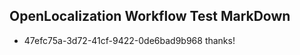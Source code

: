 ## OpenLocalization Workflow Test MarkDown
* 47efc75a-3d72-41cf-9422-0de6bad9b968 
thanks!<!--HONumber=Mar16_HO1-->
